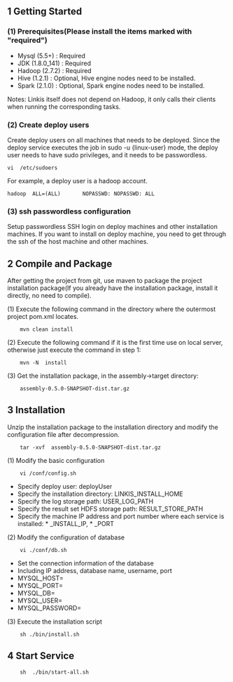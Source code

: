## 1 Getting Started

### (1) Prerequisites(Please install the items marked with "required")

- Mysql (5.5+) : Required
- JDK (1.8.0_141) : Required
- Hadoop (2.7.2) : Required
- Hive (1.2.1) : Optional, Hive engine nodes need to be installed.
- Spark (2.1.0) : Optional, Spark engine nodes need to be installed.

Notes:  Linkis itself does not depend on Hadoop, it only calls their clients when running the corresponding tasks.

### (2) Create deploy users

Create deploy users on all machines that needs to be deployed. Since the deploy service executes the job in sudo -u {linux-user} mode, the deploy user needs to have sudo privileges, and it needs to be passwordless.

```
vi	/etc/sudoers
```

For example, a deploy user is a hadoop account.

```
hadoop  ALL=(ALL)       NOPASSWD: NOPASSWD: ALL
```

### (3) ssh passwordless configuration 

Setup passwordless SSH login on deploy machines and other installation machines. If you want to install on deploy machine, you need to get through the ssh of the host machine and other machines. 

## 2 Compile and Package

After getting the project from git, use maven to package the project installation package(If you already have the installation package, install it directly, no need to compile).

(1) Execute the following command in the directory where the outermost project pom.xml locates.

```
	mvn clean install
```

(2) Execute the following command if it is the first time use on local server, otherwise just execute the command in step 1:

```
	mvn -N  install
```

(3) Get the installation package, in the assembly->target directory:

```
	assembly-0.5.0-SNAPSHOT-dist.tar.gz
```

## 3 Installation 

Unzip the installation package to the installation directory and modify the configuration file after decompression.

```
	tar -xvf  assembly-0.5.0-SNAPSHOT-dist.tar.gz
```

(1) Modify the basic configuration

```
	vi /conf/config.sh   
```

- Specify deploy user: deployUser
- Specify the installation directory: LINKIS_INSTALL_HOME
- Specify the log storage path: USER_LOG_PATH
- Specify the result set HDFS storage path: RESULT_STORE_PATH
- Specify the machine IP address and port number where each service is installed: * _INSTALL_IP, * _PORT

(2) Modify the configuration of database

```
	vi ./conf/db.sh
```

- Set the connection information of the database
- Including IP address, database name, username, port
- MYSQL_HOST=
- MYSQL_PORT=
- MYSQL_DB=
- MYSQL_USER=
- MYSQL_PASSWORD=

(3)  Execute the installation script

```
	sh ./bin/install.sh  
```

## 4  Start Service

```
    sh  ./bin/start-all.sh
```

